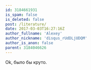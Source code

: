 ```yaml
---
id: 3184661931
is_spam: false
is_deleted: false
post: /literature/
date: 2017-03-03T16:27:16Z
author_fullname: 'Alexey'
author_nickname: 'disqus_rUdDLjUDQM'
author_is_anon: false
parent: 3184046626
---
```


<p>Ok, было бы круто. </p>
